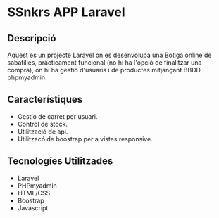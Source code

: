 # SSnkrs APP Laravel
## Descripció
Aquest es un projecte Laravel on es desenvolupa una Botiga online de sabatilles, pràcticament funcional (no hi ha l'opció de finalitzar una compra), on hi ha gestió d'usuaris i de productes mitjançant BBDD phpmyadmin.
## Característiques
* Gestió de carret per usuari.
* Control de stock.
* Utilització de api.
* Utilitzacó de boostrap per a vistes responsive.
## Tecnologíes Utilitzades
* Laravel
* PHPmyadmin
* HTML/CSS
* Boostrap
* Javascript
